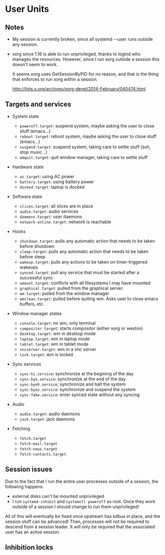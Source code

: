 User Units
==========

## Notes

* My session is currently broken, since all systemd --user runs outside any
  session.

* xorg since 1.16 is able to run unprivileged, thanks to logind who manages the
  resources. However, since I run xorg outside a session this doesn't seem to
  work.

  It seems xorg uses GetSessionByPID for no reason, and that is the thing that
  enforces to run xorg within a session.
  
  http://lists.x.org/archives/xorg-devel/2014-February/040476.html


## Targets and services
* System state
  - `poweroff.target`: suspend system, maybe asking the user to close stuff (emacs...) 
  - `reboot.target`: reboot system, maybe asking the user to close stuff (emacs...)
  - `suspend.target`: suspend system, taking care to settle stuff (ssh, stop music...)
  - `wmquit.target`: quit window manager, taking care to settle stuff

* Hardware state
  - `ac.target`: using AC power
  - `battery.target`: using battery power
  - `docked.target`: laptop is docked

* Software state
  - `slices.target`: all slices are in place
  - `audio.target`: audio services
  - `daemons.target`: user daemons
  - `network-online.target`: network is reachable

* Hooks
  - `shutdown.target`: pulls any automatic action that needs to be taken before shutdown
  - `sleep.target`: pulls any automatic action that needs to be taken before sleep
  - `wakeup.target`: pulls any actions to be taken on timer-triggered wakeups
  - `synced.target`: pull any service that must be started after a successful sync
  - `umount.target`: conflicts with all filesystems I may have mounted
  - `graphical.target`: pulled from the graphical server.
  - `wm.target`: pulled from the window manager
  - `wmclean.target`: pulled before quiting wm. Asks user to close emacs buffers, etc.

* Window manager states
  - `console.target`: no wm, only terminal
  - `compositor.target`: starts compositor (either xorg or weston)
  - `desktop.target`: wm in desktop mode
  - `laptop.target`: wm in laptop mode
  - `tablet.target`: wm in tablet mode
  - `vncserver.target`: wm in a vnc server
  - `lock.target`: wm is locked

* Sync services
  - `sync-hi.service`: synchronize at the begining of the day
  - `sync-bye.service`: synchronize at the end of the day
  - `sync-byeh.service`: synchronize and halt the system
  - `sync-byez.service`: synchronize and suspend the system
  - `sync-fake.service`: enter synced state without any syncing

* Audio
  - `audio.target`: audio daemons
  - `jack.target`: jack daemons

* Fetching
  - `fetch.target`
  - `fetch-mail.target`
  - `fetch-news.target`
  - `fetch-contacts.target`


## Session issues
Due to the fact that I run the entire user processes outside of a session, the following
happens:

* external disks can't be mounted unprivileged
* I run `systemd-inhibit` and `systemctl poweroff` as root. Once they work outside of a
  session I should change to run them unprivileged!

All of this will eventually be fixed once upstream has kdbus in place, and the session
stuff can be advanced! Then, processes will not be required to descend from a session
leader. It will only be required that the associated user has an active session.

## Inhibition locks
